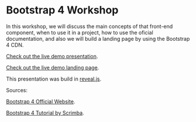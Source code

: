 # Bootstrap 4 Workshop

In this workshop, we will discuss the main concepts of that front-end component, when to use it in a project, how to use the oficial documentation, and also we will build a landing page by using the Bootstrap 4 CDN.

[Check out the live demo presentation](https://marianasouza.github.io/bootstrap4-workshop/#/).

[Check out the live demo landing page](https://google.com/).

This presentation was build in [reveal.js](https://revealjs.com/).

Sources:

[Bootstrap 4 Official Website](https://getbootstrap.com/).

[Bootstrap 4 Tutorial by Scrimba](https://scrimba.com/g/gbootstrap4).


